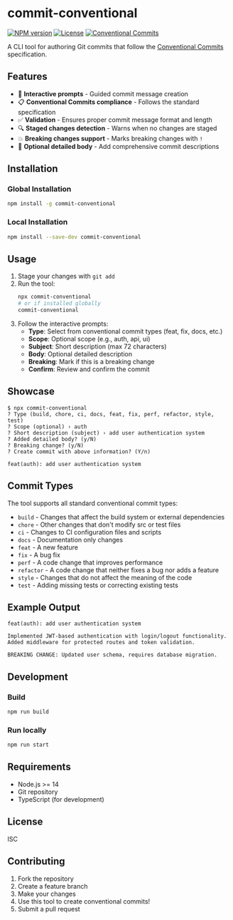 # commit-conventional

[![NPM version](https://img.shields.io/npm/v/commit-conventional.svg)](https://www.npmjs.com/package/commit-conventional)
[![License](https://img.shields.io/npm/l/commit-conventional.svg)](https://github.com/codingashishdev/conventional-committer/blob/main/LICENSE)
[![Conventional Commits](https://img.shields.io/badge/Conventional%20Commits-1.0.0-yellow.svg)](https://conventionalcommits.org)

A CLI tool for authoring Git commits that follow the [Conventional Commits](https://www.conventionalcommits.org/) specification.

## Features

- 🎯 **Interactive prompts** - Guided commit message creation
- 📋 **Conventional Commits compliance** - Follows the standard specification
- ✅ **Validation** - Ensures proper commit message format and length
- 🔍 **Staged changes detection** - Warns when no changes are staged
- 💥 **Breaking changes support** - Marks breaking changes with `!`
- 📝 **Optional detailed body** - Add comprehensive commit descriptions

## Installation

### Global Installation
```bash
npm install -g commit-conventional
```

### Local Installation
```bash
npm install --save-dev commit-conventional
```

## Usage

1. Stage your changes with `git add`
2. Run the tool:
   ```bash
   npx commit-conventional
   # or if installed globally
   commit-conventional
   ```
3. Follow the interactive prompts:
   - **Type**: Select from conventional commit types (feat, fix, docs, etc.)
   - **Scope**: Optional scope (e.g., auth, api, ui)
   - **Subject**: Short description (max 72 characters)
   - **Body**: Optional detailed description
   - **Breaking**: Mark if this is a breaking change
   - **Confirm**: Review and confirm the commit

## Showcase

```
$ npx commit-conventional
? Type (build, chore, ci, docs, feat, fix, perf, refactor, style, test)
? Scope (optional) › auth
? Short description (subject) › add user authentication system
? Added detailed body? (y/N)
? Breaking change? (y/N)
? Create commit with above information? (Y/n)

feat(auth): add user authentication system
```

## Commit Types

The tool supports all standard conventional commit types:

- `build` - Changes that affect the build system or external dependencies
- `chore` - Other changes that don't modify src or test files
- `ci` - Changes to CI configuration files and scripts
- `docs` - Documentation only changes
- `feat` - A new feature
- `fix` - A bug fix
- `perf` - A code change that improves performance
- `refactor` - A code change that neither fixes a bug nor adds a feature
- `style` - Changes that do not affect the meaning of the code
- `test` - Adding missing tests or correcting existing tests

## Example Output

```
feat(auth): add user authentication system

Implemented JWT-based authentication with login/logout functionality.
Added middleware for protected routes and token validation.

BREAKING CHANGE: Updated user schema, requires database migration.
```

## Development

### Build
```bash
npm run build
```

### Run locally
```bash
npm run start
```

## Requirements

- Node.js >= 14
- Git repository
- TypeScript (for development)

## License

ISC

## Contributing

1. Fork the repository
2. Create a feature branch
3. Make your changes
4. Use this tool to create conventional commits!
5. Submit a pull request